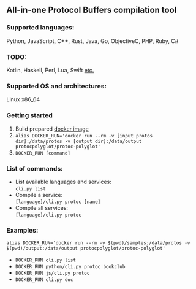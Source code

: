 ## All-in-one Protocol Buffers compilation tool
### Supported languages:
Python, JavaScript, C++, Rust, Java, Go, ObjectiveC, PHP, Ruby, C#

### TODO:
Kotlin, Haskell, Perl, Lua, Swift [etc.](https://github.com/protocolbuffers/protobuf/blob/main/docs/third_party.md)

### Supported OS and architectures:
Linux x86_64

### Getting started
1) Build prepared [docker image](docker/protoc-polyglot-x64.dockerfile)
2) `alias DOCKER_RUN='docker run --rm -v [input protos dir]:/data/protos -v [output dir]:/data/output  protocpolyglot/protoc-polyglot'`
3) `DOCKER_RUN [command]`

### List of commands:
- List available languages and services: \
  `cli.py list`
- Compile a service: \
  `[language]/cli.py protoc [name]`
- Compile all services: \
  `[language]/cli.py protoc`

### Examples:
`alias DOCKER_RUN='docker run --rm -v $(pwd)/samples:/data/protos -v $(pwd)/output:/data/output protocpolyglot/protoc-polyglot'`
- `DOCKER_RUN cli.py list`
- `DOCKER_RUN python/cli.py protoc bookclub`
- `DOCKER_RUN js/cli.py protoc`
- `DOCKER_RUN cli.py doc`
